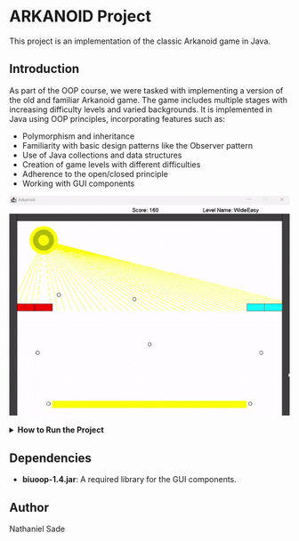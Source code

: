 # ARKANOID Project

This project is an implementation of the classic Arkanoid game in Java.

## Introduction

As part of the OOP course, we were tasked with implementing a version of the old and familiar Arkanoid game. The game includes multiple stages with increasing difficulty levels and varied backgrounds. It is implemented in Java using OOP principles, incorporating features such as:

- Polymorphism and inheritance
- Familiarity with basic design patterns like the Observer pattern
- Use of Java collections and data structures
- Creation of game levels with different difficulties
- Adherence to the open/closed principle
- Working with GUI components

![Arkanoid GIF 2](2024-07-11171415-ezgif.com-optimize.gif)

<details>
<summary><b>How to Run the Project</b></summary>

1. **Navigate to the Project Directory:**

    ```sh
    cd path/to/ArkanoidGameP4
    ```

2. **Compile the Java Files:**

    ```sh
    javac -d bin -cp "lib/biuoop-1.4.jar" src/*.java
    ```

3. **Create the JAR File:**

    ```sh
    jar cfm bin/ArkanoidGameP4.jar src/MANIFEST.MF -C bin .
    ```

4. **Run the JAR File with Classpath:**

    ```sh
    java -cp "bin/ArkanoidGameP4.jar;lib/biuoop-1.4.jar" Ass6Game
    ```

</details>

## Dependencies

- **biuoop-1.4.jar**: A required library for the GUI components.

## Author

Nathaniel Sade
